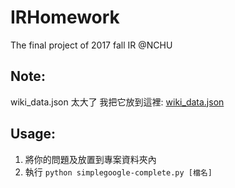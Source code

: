 # IRHomework
The final project of 2017 fall IR @NCHU

## Note:
wiki_data.json 太大了
我把它放到這裡: [wiki_data.json](https://goo.gl/JvTtt5)

## Usage:
1. 將你的問題及放置到專案資料夾內
2. 執行 `python simplegoogle-complete.py [檔名]`
